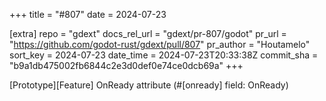 +++
title = "#807"
date = 2024-07-23

[extra]
repo = "gdext"
docs_rel_url = "gdext/pr-807/godot"
pr_url = "https://github.com/godot-rust/gdext/pull/807"
pr_author = "Houtamelo"
sort_key = 2024-07-23
date_time = 2024-07-23T20:33:38Z
commit_sha = "b9a1db475002fb6844c2e3d0def0e74ce0dcb69a"
+++

[Prototype][Feature] OnReady attribute (#[onready] field: OnReady<T>)
